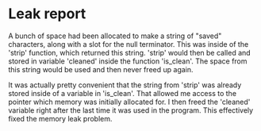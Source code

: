 # Leak report

A bunch of space had been allocated to make a string of "saved" characters, along with a slot for the null terminator. This was inside of the 'strip' function, which returned this string. 'strip' would then be called and stored in variable 'cleaned' inside the function 'is_clean'. The space from this string would be used and then never freed up again. 

It was actually pretty convenient that the string from 'strip' was already stored inside of a variable in 'is_clean'. That allowed me access to the pointer which memory was initially allocated for. I then freed the 'cleaned' variable right after the last time it was used in the program. This effectively fixed the memory leak problem.

